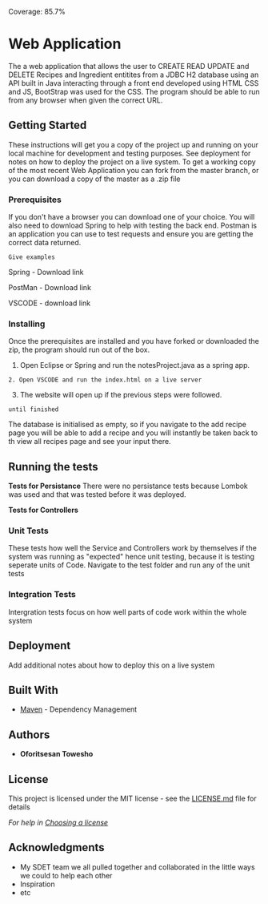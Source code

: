 Coverage: 85.7%
# Web Application

The a web application that allows the user to CREATE READ UPDATE and DELETE Recipes and Ingredient entitites from a JDBC H2 database using an API built in Java interacting through
a front end developed using HTML CSS and JS, BootStrap was used for the CSS.
The program should be able to run from any browser when given the correct URL.
## Getting Started

These instructions will get you a copy of the project up and running on your local machine for development and testing purposes. See deployment for notes on how to deploy the project on a live system.
To get a working copy of the most recent Web Application you can fork from the master branch, or you can download a copy of the master as a .zip file

### Prerequisites

If you don't have a browser you can download one of your choice. You will also need to download Spring to help with testing the back end.
Postman is an application you can use to test requests and ensure you are getting the correct data returned.

```
Give examples
```
Spring - Download link

PostMan - Download link

VSCODE - download link

### Installing

Once the prerequisites are installed and you have forked or downloaded the zip, the program should run out of the box.

1. Open Eclipse or Spring and run the notesProject.java as a spring app.

```
2. Open VSCODE and run the index.html on a live server
```

3. The website will open up if the previous steps were followed.

```
until finished
```
The database is initialised as empty, so if you navigate to the add recipe page you will be able to add a recipe and you will instantly be taken back to th view all recipes page 
and see your input there.

## Running the tests

**Tests for Persistance**
There were no persistance tests because Lombok was used and that was tested before it was deployed.

**Tests for Controllers**

### Unit Tests 

These tests how well the Service and Controllers work by themselves if the system was running as "expected" hence unit testing, because it is testing seperate units of Code.
Navigate to the test folder and run any of the unit tests



### Integration Tests 
Intergration tests focus on how well parts of code work within the whole system 





## Deployment

Add additional notes about how to deploy this on a live system

## Built With

* [Maven](https://maven.apache.org/) - Dependency Management



## Authors


* **Oforitsesan Towesho**

## License

This project is licensed under the MIT license - see the [LICENSE.md](LICENSE.md) file for details 

*For help in [Choosing a license](https://choosealicense.com/)*

## Acknowledgments

* My SDET team we all pulled together and collaborated in the little ways we could to help each other
* Inspiration
* etc
